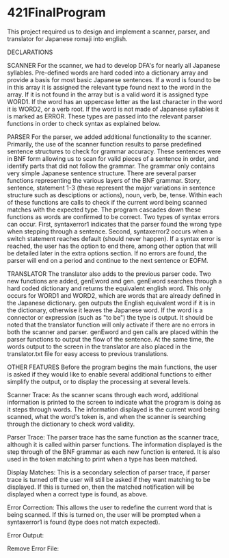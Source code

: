 # 421FinalProgram

This project required us to design and implement a scanner, parser, and translator for Japanese romaji into english.

DECLARATIONS

SCANNER
For the scanner, we had to develop DFA's for nearly all Japanese syllables. Pre-defined words are hard coded into a dictionary array and provide a basis for most basic Japanese sentences. If a word is found to be in this array it is assigned the relevant type found next to the word in the array. If it is not found in the array but is a valid word it is assigned type WORD1. If the word has an uppercase letter as the last character in the word it is WORD2, or a verb root. If the word is not made of Japanese syllables it is marked as ERROR. These types are passed into the relevant parser functions in order to check syntax as explained below.

PARSER
For the parser, we added additional functionality to the scanner. Primarily, the use of the scanner function results to parse predefined sentence structures to check for grammar accuracy. These sentences were in BNF form allowing us to scan for valid pieces of a sentence in order, and identify parts that did not follow the grammar. The grammar only contains very simple Japanese sentence structure. There are several parser functions representing the various layers of the BNF grammar. Story, sentence, statement 1-3 (these represent the major variations in sentence structure such as desciptions or actions), noun, verb, be, tense. Within each of these functions are calls to check if the current word being scanned matches with the expected type. The program cascades down these functions as words are confirmed to be correct. Two types of syntax errors can occur. First, syntaxerror1 indicates that the parser found the wrong type when stepping through a sentence. Second, syntaxerror2 occurs when a switch statement reaches default (should never happen). If a syntax error is reached, the user has the option to end there, among other option that will be detailed later in the extra options section. If no errors are found, the parser will end on a period and continue to the next sentence or EOFM.

TRANSLATOR
The translator also adds to the previous parser code. Two new functions are added, genEword and gen. genEword searches through a hard coded dictionary and returns the equivalent english word. This only occurs for WORD1 and WORD2, which are words that are already defined in the Japanese dictionary. gen outputs the English equivalent word if it is in the dictionary, otherwise it leaves the Japanese word. If the word is a connector or expression (such as "to be") the type is output. It should be noted that the translator function will only activate if there are no errors in both the scanner and parser. genEword and gen calls are placed within the parser functions to output the flow of the sentence. At the same time, the words output to the screen in the translator are also placed in the translator.txt file for easy access to previous translations.

OTHER FEATURES
Before the program begins the main functions, the user is asked if they would like to enable several additional functions to either simplify the output, or to display the processing at several levels.

Scanner Trace: As the scanner scans through each word, additional information is printed to the screen to indicate what the program is doing as it steps through words. The information displayed is the current word being scanned, what the word's token is, and when the scanner is searching through the dictionary to check word validity.

Parser Trace: The parser trace has the same function as the scanner trace, although it is called within parser functions. The information displayed is the step through of the BNF grammar as each new function is entered. It is also used in the token matching to print when a type has been matched.

Display Matches: This is a secondary selection of parser trace, if parser trace is turned off the user will still be asked if they want matching to be displayed. If this is turned on, then the matched notification will be displayed when a correct type is found, as above.

Error Correction: This allows the user to redefine the current word that is being scanned. If this is turned on, the user will be prompted when a syntaxerror1 is found (type does not match expected).

Error Output: 

Remove Error File:
